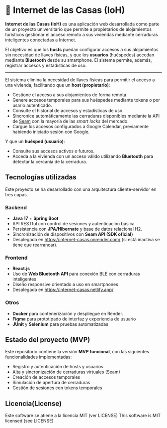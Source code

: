 # 🔐 Internet de las Casas (IoH)

**Internet de las Casas (IoH)** es una aplicación web desarrollada como parte de un proyecto universitario que permite a propietarios de alojamientos turísticos gestionar el acceso remoto a sus viviendas mediante cerraduras inteligentes conectadas a Internet. 

El objetivo es que los **hosts** puedan configurar accesos a sus alojamientos sin necesidad de llaves físicas, y que los **usuarios** (huéspedes) accedan mediante **Bluetooth** desde su smartphone. El sistema permite, además, registrar accesos y estadísticas de uso.

---

El sistema elimina la necesidad de llaves físicas para permitir el acceso a una vivienda, facilitando que un **host (propietario)**:
- Gestione el acceso a sus alojamientos de forma remota.
- Genere accesos temporales para sus huéspedes mediante tokens o por usario autenticado.
- Consulte el historial de accesos y estadísticas de uso.
- Sincronice automáticamente las cerraduras disponibles mediante la API de [Seam](https://www.seam.co/) con la mayoría de las *smart locks* del mercado.
- Cargue los accesos configurados a Google Calendar, previamente habiendo iniciado sesión con Google.

Y que un **huésped (usuario)**:
- Consulte sus accesos activos o futuros.
- Acceda a la vivienda con un acceso válido utilizando **Bluetooth** para detectar la cercanía de la cerradura.

## Tecnologías utilizadas

Este proyecto se ha desarrollado con una arquitectura cliente-servidor en tres capas.
### Backend
- **Java 17** + **Spring Boot**  
- API RESTful con control de sesiones y autenticación básica  
- Persistencia con **JPA/Hibernate** y base de datos relacional H2.
- Sincronización de dispositivos con **Seam API (SDK oficial)**
- Desplegada en https://internet-casas.onrender.com/ (si está inactiva se tiene que rearrancar).
### Frontend
- **React.js**  
- Uso de **Web Bluetooth API** para conexión BLE con cerraduras inteligentes 
- Diseño responsive orientado a uso en smartphones
- Desplegada en https://internet-casas.netlify.app/
### Otros
- **Docker** para contenerización y despliegue en Render.
- **Figma** para prototipado de interfaz y experiencia de usuario  
- **JUnit** y **Selenium** para pruebas automatizadas


## Estado del proyecto (MVP)

Este repositorio contiene la versión **MVP funcional**, con las siguientes funcionalidades implementadas:

- Registro y autenticación de hosts y usuarios
- Alta y sincronización de cerraduras virtuales (Seam)
- Creación de accesos temporales
- Simulación de apertura de cerraduras
- Gestión de sesiones con tokens temporales


## Licencia(License)

Este software se atiene a la licencia MIT (ver LICENSE)
This software is MIT licensed (see LICENSE)




